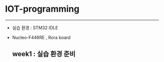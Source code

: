 # IOT-programming
-------------------------------------------------

- 실습 환경 : STM32 IDLE
- Nucleo-F446RE , Rora board

  ## week1 : 실습 환경 준비
  
